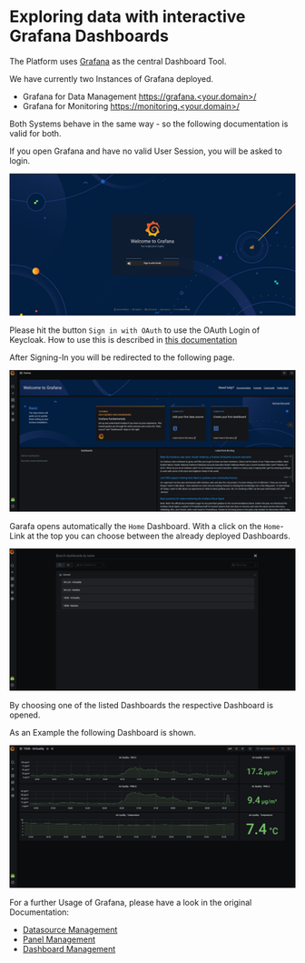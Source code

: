 # Exploring data with interactive Grafana Dashboards

The Platform uses [Grafana](https://grafana.com/) as the central Dashboard Tool.

We have currently two Instances of Grafana deployed.
- Grafana for Data Management [https://grafana.\<your.domain>/](https://grafana.\<your.domain>)
- Grafana for Monitoring [https://monitoring.\<your.domain>/](https://monitoring.\<your.domain>)

Both Systems behave in the same way - so the following documentation is valid for both.

If you open Grafana and have no valid User Session, you will be asked to login.

![Grafana Login Page](images/grafana_01.png)

Please hit the button `Sign in with OAuth` to use the OAuth Login of Keycloak. How to use this is described in [this documentation](getting_started/IDM_first_steps.md)

After Signing-In you will be redirected to the following page.

![Grafana Landing Page](images/grafana_02.png)

Garafa opens automatically the `Home` Dashboard. With a click on the `Home`-Link at the top you can choose between the already deployed Dashboards.

![Grafana Dashboard List](images/grafana_03.png)

By choosing one of the listed Dashboards the respective Dashboard is opened.

As an Example the following Dashboard is shown.

![Grafana Example Dashboard](images/grafana_04.png)

For a further Usage of Grafana, please have a look in the original Documentation:

- [Datasource Management](https://grafana.com/docs/grafana/latest/datasources/)
- [Panel Management](https://grafana.com/docs/grafana/latest/)
- [Dashboard Management](https://grafana.com/docs/grafana/latest/dashboards/)
